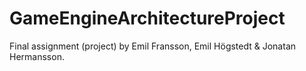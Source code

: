 # GameEngineArchitectureProject
Final assignment (project) by Emil Fransson, Emil Högstedt &amp; Jonatan Hermansson.
